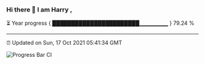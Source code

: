 ### Hi there 👋 I am Harry , 

⏳ Year progress { ███████████████████████▁▁▁▁▁▁▁ } 79.24 %

---

⏰ Updated on Sun, 17 Oct 2021 05:41:34 GMT

![Progress Bar CI](https://github.com/duykhang68/duykhang68/workflows/Progress%20Bar%20CI/badge.svg)
